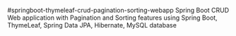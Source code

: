 #springboot-thymeleaf-crud-pagination-sorting-webapp
Spring Boot CRUD Web application with Pagination and Sorting features using Spring Boot, ThymeLeaf, Spring Data JPA, Hibernate, MySQL database
